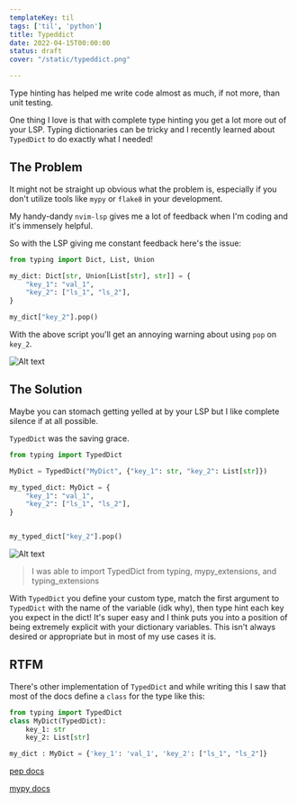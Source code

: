 ```yaml
---
templateKey: til
tags: ['til', 'python']
title: Typeddict
date: 2022-04-15T00:00:00
status: draft
cover: "/static/typeddict.png"

---
```


Type hinting has helped me write code almost as much, if not more, than unit testing.

One thing I love is that with complete type hinting you get a lot more out of your LSP.
Typing dictionaries can be tricky and I recently learned about `TypedDict` to do exactly what I needed!


## The Problem

It might not be straight up obvious what the problem is, especially if you don't utilize tools like `mypy` or `flake8` in your development.

My handy-dandy `nvim-lsp` gives me a lot of feedback when I'm coding and it's immensely helpful.

So with the LSP giving me constant feedback here's the issue:

```python
from typing import Dict, List, Union

my_dict: Dict[str, Union[List[str], str]] = {
    "key_1": "val_1",
    "key_2": ["ls_1", "ls_2"],
}

my_dict["key_2"].pop()
```

With the above script you'll get an annoying warning about using `pop` on `key_2`.


![Alt text](/images/typed-dict-warning.png "dict-warning")


## The Solution

Maybe you can stomach getting yelled at by your LSP but I like complete silence if at all possible.

`TypedDict`  was the saving grace.

```python
from typing import TypedDict

MyDict = TypedDict("MyDict", {"key_1": str, "key_2": List[str]})

my_typed_dict: MyDict = {
    "key_1": "val_1",
    "key_2": ["ls_1", "ls_2"],
}


my_typed_dict["key_2"].pop()
```

![Alt text](/images/typed-dict.png "typeddict")

> I was able to import TypedDict from typing, mypy_extensions, and typing_extensions

With `TypedDict` you define your custom type, match the first argument to `TypedDict` with the name of the variable (idk why), then type hint each key you expect in the dict!
It's super easy and I think puts you into a position of being extremely explicit with your dictionary variables. 
This isn't always desired or appropriate but in most of my use cases it is.

## RTFM

There's other implementation of `TypedDict` and while writing this I saw that most of the docs define a `class` for the type like this:

```python
from typing import TypedDict
class MyDict(TypedDict):
    key_1: str
    key_2: List[str]

my_dict : MyDict = {'key_1': 'val_1', 'key_2': ["ls_1", "ls_2"]}

```

[pep docs](https://peps.python.org/pep-0589/)

[mypy docs](https://mypy.readthedocs.io/en/latest/more_types.html#typeddict)
